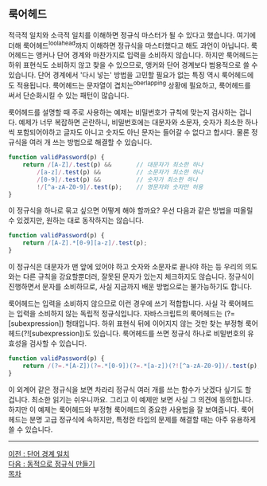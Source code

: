 ## 룩어헤드
적극적 일치와 소극적 일치를 이해하면 정규식 마스터가 될 수 있다고 했습니다. 여기에 더해 룩어헤드<sup>loolahead</sup>까지 이해하면 정규식을 마스터했다고 해도 과언이 아닙니다. 룩어헤드는 앵커나 단어 경계와 마찬가지로 입력을 소비하지 않습니다. 하지만 룩어헤드는 하위 표현식도 소비하지 않고 찾을 수 있으므로, 앵커와 단어 경계보다 범용적으로 쓸 수 있습니다. 단어 경계에서 '다시 넣는' 방법을 고민할 필요가 없는 특징 역시 룩어헤드에도 적용됩니다. 룩어헤드는 문자열이 겹치는<sup>oberlapping</sup> 상황에 필요하고, 룩어헤드를 써서 단순화시킬 수 있는 패턴이 많습니다.

룩어헤드를 설명할 때 주로 사용하는 예제는 비밀번호가 규칙에 맞는지 검사하는 겁니다. 예제가 너무 복잡하면 곤란하니, 비밀번호에는 대문자와 소문자, 숫자가 최소한 하나씩 포함되어야하고 글자도 아니고 숫자도 아닌 문자는 들어갈 수 없다고 합시다. 물론 정규식을 여러 개 쓰는 방법으로 해결할 수 있습니다.

```javascript
function validPassword(p) {
    return /[A-Z]/.test(p) &&       // 대문자가 최소한 하나
        /[a-z]/.test(p) &&          // 소문자가 최소한 하나
        /[0-9]/.test(p) &&          // 숫자가 최소한 하나
        !/[^a-zA-Z0-9]/.test(p);    // 영문자와 숫자만 허용
}
```

이 정규식을 하나로 묶고 싶으면 어떻게 해야 할까요? 우선 다음과 같은 방법을 떠올릴 수 있겠지만, 원하는 대로 동작하지는 않습니다.

```javascript
function validPassword(p) {
    return /[A-Z].*[0-9][a-z]/.test(p);
}
```

이 정규식은 대문자가 맨 앞에 있어야 하고 숫자와 소문자로 끝나야 하는 등 우리의 의도와는 다른 규칙을 강요할뿐더러, 잘못된 문자가 있는지 체크하지도 않습니다. 정규식이 진행하면서 문자를 소비하므로, 사실 지금까지 배운 방법으로는 불가능하기도 합니다.

룩어헤드는 입력을 소비하지 않으므로 이런 경우에 쓰기 적합합니다. 사실 각 룩어헤드는 입력을 소비하지 않는 독립적 정규식입니다. 자바스크립트의 룩어헤드는 (?=[subexpression]) 형태입니다. 하위 표현식 뒤에 이어지지 않는 것만 찾는 부정형 룩어헤드(?![subexpression])도 있습니다. 룩어헤드를 쓰면 정규식 하나로 비밀번호의 유효성을 검사할 수 있습니다.

```javascript
function validPassword(p) {
    return /(?=.*[A-Z])(?=.*[0-9])(?=.*[a-z])(?![^a-zA-Z0-9])/.test(p);
}
```

이 외계어 같은 정규식을 보면 차라리 정규식 여러 개를 쓰는 함수가 낫겠다 싶기도 할 겁니다. 최소한 읽기는 쉬우니까요. 그리고 이 예제만 보면 사실 그 의견에 동의합니다. 하지만 이 예제는 룩어헤드와 부정형 룩어헤드의 중요한 사용법을 잘 보여줍니다. 룩어헤드는 분명 고급 정규식에 속하지만, 특정한 타입의 문제를 해결할 때는 아주 유용하게 쓸 수 있습니다.

***
[이전 : 단어 경계 일치](17.18.md) <br/>
[다음 : 동적으로 정규식 만들기](17.20.md) <br/>
[목차](../progressCheck.md)